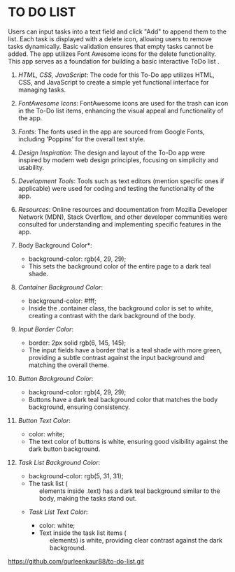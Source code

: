 # TO DO LIST 
Users can input tasks into a text field and click "Add" to append them to the list. Each task is displayed with a delete icon, allowing users to remove tasks dynamically. Basic validation ensures that empty tasks cannot be added. The app utilizes Font Awesome icons for the delete functionality. This app serves as a foundation for building a basic interactive ToDo list .
1. *HTML, CSS, JavaScript*: The code for this To-Do app utilizes HTML, CSS, and JavaScript to create a simple yet functional interface for managing tasks.
   
2. *FontAwesome Icons*: FontAwesome icons are used for the trash can icon in the To-Do list items, enhancing the visual appeal and functionality of the app.

3. *Fonts*: The fonts used in the app are sourced from Google Fonts, including 'Poppins' for the overall text style.

4. *Design Inspiration*: The design and layout of the To-Do app were inspired by modern web design principles, focusing on simplicity and usability.

5. *Development Tools*: Tools such as text editors (mention specific ones if applicable) were used for coding and testing the functionality of the app.

6. *Resources*: Online resources and documentation from Mozilla Developer Network (MDN), Stack Overflow, and other developer communities were consulted for understanding and implementing specific features in the app.
1. Body Background Color*:
   - background-color: rgb(4, 29, 29);
   - This sets the background color of the entire page to a dark teal shade.

2. *Container Background Color*:
   - background-color: #fff;
   - Inside the .container class, the background color is set to white, creating a contrast with the dark background of the body.

3. *Input Border Color*:
   - border: 2px solid rgb(6, 145, 145);
   - The input fields have a border that is a teal shade with more green, providing a subtle contrast against the input background and matching the overall theme.

4. *Button Background Color*:
   - background-color: rgb(4, 29, 29);
   - Buttons have a dark teal background color that matches the body background, ensuring consistency.

5. *Button Text Color*:
   - color: white;
   - The text color of buttons is white, ensuring good visibility against the dark button background.

6. *Task List Background Color*:
   - background-color: rgb(5, 31, 31);
   - The task list (<ul> elements inside .text) has a dark teal background similar to the body, making the tasks stand out.

7. *Task List Text Color*:
   - color: white;
   - Text inside the task list items (<ul> elements) is white, providing clear contrast against the dark background.

https://github.com/gurleenkaur88/to-do-list.git
